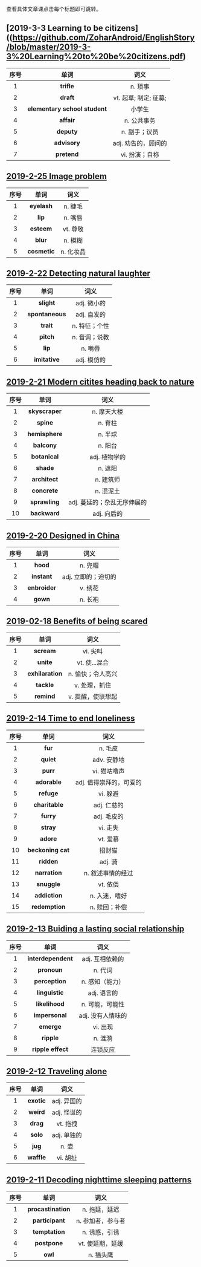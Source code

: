 
查看具体文章课点击每个标题即可跳转。

## [2019-3-3 Learning to be citizens]((https://github.com/ZoharAndroid/EnglishStory/blob/master/2019-3-3%20Learning%20to%20be%20citizens.pdf)
序号|单词|词义|
|:-:|:-:|:-:|
1|**trifle**|n. 琐事
2|**draft**|vt.  起草; 制定; 征募;
3|**elementary school student**|小学生
4|**affair**|n. 公共事务
5|**deputy**|n. 副手；议员
6|**advisory**|adj. 劝告的，顾问的
7|**pretend**|vi. 扮演；自称


## [2019-2-25 Image problem](https://github.com/ZoharAndroid/EnglishStory/blob/master/2019-2-25%20Image%20problem.pdf)
序号|单词|词义|
|:-:|:-:|:-:|
1|**eyelash**|n. 睫毛
2|**lip**|n. 嘴唇
3|**esteem**|vt. 尊敬
4|**blur**|n. 模糊
5|**cosmetic**|n. 化妆品

## [2019-2-22 Detecting natural laughter](https://github.com/ZoharAndroid/EnglishStory/blob/master/2019-2-22%20Detecting%20natural%20laughter.pdf)
序号|单词|词义|
|:-:|:-:|:-:|
1|**slight**|adj. 微小的
2|**spontaneous**|adj. 自发的
3|**trait**|n. 特征；个性
4|**pitch**|n. 音调；说教
5|**lip**|n. 嘴唇
6|**imitative**|adj. 模仿的

## [2019-2-21 Modern citites heading back to nature](https://github.com/ZoharAndroid/EnglishStory/blob/master/2019-2-21%20Modern%20citites%20heading%20back%20to%20nature.pdf)
序号|单词|词义|
|:-:|:-:|:-:|
1|**skyscraper**|n. 摩天大楼
2|**spine**|n. 脊柱
3|**hemisphere**|n. 半球
4|**balcony**|n. 阳台
5|**botanical**|adj. 植物学的
6|**shade**|n. 遮阳
7|**architect**|n. 建筑师
8|**concrete**|n. 混泥土
9|**sprawling**|adj. 蔓延的；杂乱无序伸展的
10|**backward**|adj. 向后的

## [2019-2-20 Designed in China](https://github.com/ZoharAndroid/EnglishStory/blob/master/2019-2-20%20Designed%20in%20China.pdf)
序号|单词|词义|
|:-:|:-:|:-:| 
1|**hood**|n. 兜帽
2|**instant**|adj. 立即的；迫切的
3|**enbroider**|v. 绣花
4|**gown**|n. 长袍

## [2019-02-18 Benefits of being scared](https://github.com/ZoharAndroid/EnglishStory/blob/master/2019-02-18%20Benefits%20of%20being%20scared.pdf)
序号|单词|词义|
|:-:|:-:|:-:|
1|**scream**|vi. 尖叫
2|**unite**|vt. 使...混合
3|**exhilaration**|n. 愉快；令人高兴
4|**tackle**|v. 处理，抓住
5|**remind**|v. 提醒，使联想起

## [2019-2-14 Time to end loneliness](https://github.com/ZoharAndroid/EnglishStory/blob/master/2019-2-14%20Time%20to%20end%20loneliness.pdf)
序号|单词|词义|
|:-:|:-:|:-:|
1|**fur**|n. 毛皮
2|**quiet**|adv. 安静地
3|**purr**|vi. 猫咕噜声
4|**adorable**|adj. 值得崇拜的，可爱的
5|**refuge**|vi. 躲避
6|**charitable**|adj. 仁慈的
7|**furry**|adj. 毛皮的
8|**stray**|vi. 走失
9|**adore**|vt. 爱慕
10|**beckoning cat**|招财猫
11|**ridden**|adj. 骑
12|**narration**|n. 叙述事情的经过
13|**snuggle**|vt. 依偎
14|**addiction**|n. 入迷，嗜好
15|**redemption**|n. 赎回；补偿

## [2019-2-13 Buiding a lasting social relationship](https://github.com/ZoharAndroid/EnglishStory/blob/master/2019-2-13%20Buiding%20a%20lasting%20social%20relationship.pdf)
序号|单词|词义|
|:-:|:-:|:-:|
1|**interdependent**|adj. 互相依赖的|
2|**pronoun**|n. 代词
3|**perception**|n. 感知（能力）|
4|**linguistic**|adj. 语言的|
5|**likelihood**|n. 可能，可能性|
6|**impersonal**|adj. 没有人情味的|
7|**emerge**|vi. 出现|
8|**ripple**|n. 涟漪|
9|**ripple effect**|连锁反应|

## [2019-2-12 Traveling alone](https://github.com/ZoharAndroid/EnglishStory/blob/master/2019-2-12%20Traveling%20alone.pdf)
序号|单词|词义|
|:-:|:-:|:-:|
1|**exotic**|adj. 异国的|
2|**weird**|adj. 怪诞的|
3|**drag**|vt. 拖拽|
4|**solo**|adj. 单独的|
5|**jug**|n. 壶|
6|**waffle**|vi. 胡扯|

## [2019-2-11 Decoding nighttime sleeping patterns](https://github.com/ZoharAndroid/EnglishStory/blob/master/2019-2-11%20Decoding%20nighttime%20sleeping%20patterns.pdf)

序号|单词|词义|
|:-:|:-:|:-:|
1|**procastination**|n. 拖延，延迟|
2|**participant**|n. 参加者，参与者|
3|**temptation**|n. 诱惑，引诱|
4|**postpone**|vt. 使延期，延缓|
5|**owl**|n. 猫头鹰|